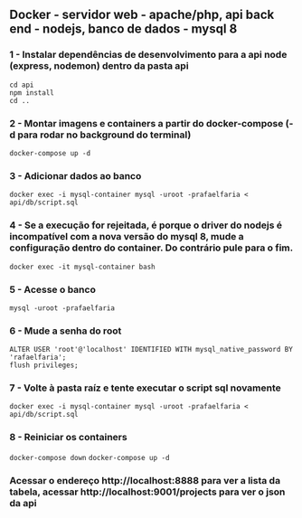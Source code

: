## Docker - servidor web - apache/php, api back end - nodejs, banco de dados - mysql 8

### 1 - Instalar dependências de desenvolvimento para a api node (express, nodemon) dentro da pasta api
``` cd api ```  
``` npm install ```  
``` cd .. ```
### 2 - Montar imagens e containers a partir do docker-compose (-d para rodar no background do terminal)
```docker-compose up -d```
### 3 - Adicionar dados ao banco
```docker exec -i mysql-container mysql -uroot -prafaelfaria < api/db/script.sql```
### 4 - Se a execução for rejeitada, é porque o driver do nodejs é incompatível com a nova versão do mysql 8, mude a configuração dentro do container. Do contrário pule para o fim.
```docker exec -it mysql-container bash```
### 5 - Acesse o banco
```mysql -uroot -prafaelfaria```
### 6 - Mude a senha do root
```ALTER USER 'root'@'localhost' IDENTIFIED WITH mysql_native_password BY 'rafaelfaria';```  
```flush privileges;```
### 7 - Volte à pasta raíz e tente executar o script sql novamente
```docker exec -i mysql-container mysql -uroot -prafaelfaria < api/db/script.sql```
### 8 - Reiniciar os containers
```docker-compose down```
```docker-compose up -d```
### Acessar o endereço http://localhost:8888 para ver a lista da tabela, acessar http://localhost:9001/projects para ver o json da api

